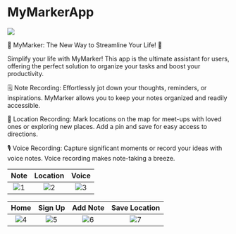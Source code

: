 # MyMarkerApp

 <div id="top"></div>
<a href="https://www.android.com"><img src="https://img.shields.io/badge/Android-02303A.svg?style=for-the-badge&logo=android&logoColor=dark"></a>

🌟 MyMarker: The New Way to Streamline Your Life! 🌟

Simplify your life with MyMarker! This app is the ultimate assistant for users, offering the perfect solution to organize your tasks and boost your productivity.

🗒️ Note Recording:
Effortlessly jot down your thoughts, reminders, or inspirations. MyMarker allows you to keep your notes organized and readily accessible.

📍 Location Recording:
Mark locations on the map for meet-ups with loved ones or exploring new places. Add a pin and save for easy access to directions.

🎙️ Voice Recording:
Capture significant moments or record your ideas with voice notes. Voice recording makes note-taking a breeze.

| Note | Location | Voice
|:-:|:-:|:-:|
| ![1](https://github.com/Cevik10/MyMarkerApp/assets/100142322/4e125eee-f96b-4ef0-b0e5-55ad951ad872)| ![2](https://github.com/Cevik10/MyMarkerApp/assets/100142322/8c82cdd1-9de8-4e6e-8bd0-df550cf708ba)| ![3](https://github.com/Cevik10/MyMarkerApp/assets/100142322/d3f40dda-78d7-4cf6-94b0-b6f467df0575)

| Home | Sign Up | Add Note | Save Location
|:-:|:-:|:-:|:-:|
![4](https://github.com/Cevik10/MyMarkerApp/assets/100142322/e08739f6-9db1-49a8-8747-2fe4fb947a24) | ![5](https://github.com/Cevik10/MyMarkerApp/assets/100142322/8029903e-11a3-4ba8-b47f-e30d043d6f81) | ![6](https://github.com/Cevik10/MyMarkerApp/assets/100142322/1209d80a-ebb3-48a3-a571-cc19a61b2c63) | ![7](https://github.com/Cevik10/MyMarkerApp/assets/100142322/f8e4108b-b9a7-4def-af3a-ea71ce6aac50)
